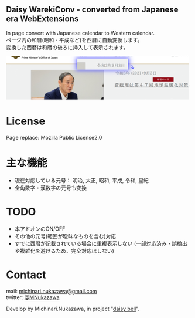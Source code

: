 Daisy WarekiConv - converted from Japanese era WebExtensions
----
In page convert with Japanese calendar to Western calendar.  
ページ内の和暦(昭和・平成など)を西暦に自動変換します。  
変換した西暦は和暦の後ろに挿入して表示されます。  

<img src="document/20210905_example.png" width="500">  

# License
Page replace: Mozilla Public License2.0  

# 主な機能
- 現在対応している元号： 明治, 大正, 昭和, 平成, 令和, 皇紀
- 全角数字・漢数字の元号も変換

# TODO
- 本アドオンのON/OFF
- その他の元号(範囲が曖昧なものを含む)対応
- すでに西暦が記載されている場合に重複表示しない
(一部対応済み・誤検出や複雑化を避けるため、完全対応はしない)  

# Contact
mail: [michinari.nukazawa@gmail.com][mailto]  
twitter: [@MNukazawa][twitter]  

Develop by Michinari.Nukazawa, in project "[daisy bell][pixiv_booth_project_daisy_bell]".  

[pixiv_booth_project_daisy_bell]: https://daisy-bell.booth.pm/
[mailto]: mailto:michinari.nukazawa@gmail.com
[twitter]: https://twitter.com/MNukazawa

